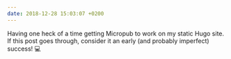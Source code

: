 ```yaml
---
date: 2018-12-28 15:03:07 +0200
---
```

Having one heck of a time getting Micropub to work on my static Hugo site. If this post goes through, consider it an early (and probably imperfect) success! 💻
